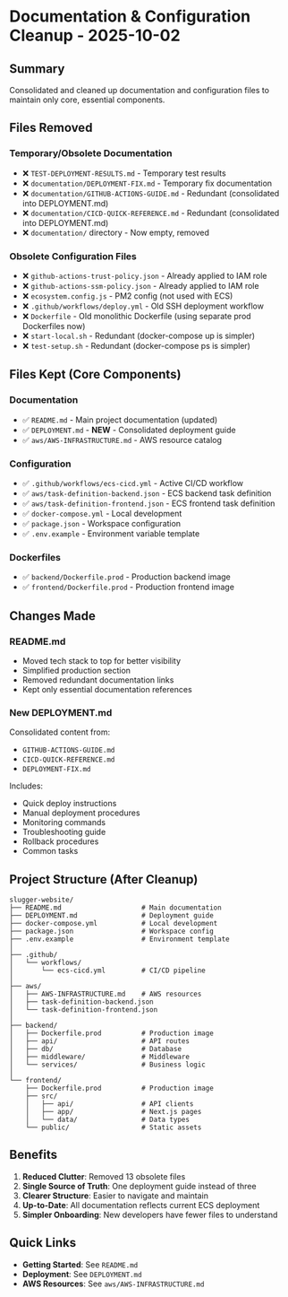 # Documentation & Configuration Cleanup - 2025-10-02

## Summary

Consolidated and cleaned up documentation and configuration files to maintain only core, essential components.

## Files Removed

### Temporary/Obsolete Documentation
- ❌ `TEST-DEPLOYMENT-RESULTS.md` - Temporary test results
- ❌ `documentation/DEPLOYMENT-FIX.md` - Temporary fix documentation
- ❌ `documentation/GITHUB-ACTIONS-GUIDE.md` - Redundant (consolidated into DEPLOYMENT.md)
- ❌ `documentation/CICD-QUICK-REFERENCE.md` - Redundant (consolidated into DEPLOYMENT.md)
- ❌ `documentation/` directory - Now empty, removed

### Obsolete Configuration Files
- ❌ `github-actions-trust-policy.json` - Already applied to IAM role
- ❌ `github-actions-ssm-policy.json` - Already applied to IAM role
- ❌ `ecosystem.config.js` - PM2 config (not used with ECS)
- ❌ `.github/workflows/deploy.yml` - Old SSH deployment workflow
- ❌ `Dockerfile` - Old monolithic Dockerfile (using separate prod Dockerfiles now)
- ❌ `start-local.sh` - Redundant (docker-compose up is simpler)
- ❌ `test-setup.sh` - Redundant (docker-compose ps is simpler)

## Files Kept (Core Components)

### Documentation
- ✅ `README.md` - Main project documentation (updated)
- ✅ `DEPLOYMENT.md` - **NEW** - Consolidated deployment guide
- ✅ `aws/AWS-INFRASTRUCTURE.md` - AWS resource catalog

### Configuration
- ✅ `.github/workflows/ecs-cicd.yml` - Active CI/CD workflow
- ✅ `aws/task-definition-backend.json` - ECS backend task definition
- ✅ `aws/task-definition-frontend.json` - ECS frontend task definition
- ✅ `docker-compose.yml` - Local development
- ✅ `package.json` - Workspace configuration
- ✅ `.env.example` - Environment variable template

### Dockerfiles
- ✅ `backend/Dockerfile.prod` - Production backend image
- ✅ `frontend/Dockerfile.prod` - Production frontend image

## Changes Made

### README.md
- Moved tech stack to top for better visibility
- Simplified production section
- Removed redundant documentation links
- Kept only essential documentation references

### New DEPLOYMENT.md
Consolidated content from:
- `GITHUB-ACTIONS-GUIDE.md`
- `CICD-QUICK-REFERENCE.md`
- `DEPLOYMENT-FIX.md`

Includes:
- Quick deploy instructions
- Manual deployment procedures
- Monitoring commands
- Troubleshooting guide
- Rollback procedures
- Common tasks

## Project Structure (After Cleanup)

```
slugger-website/
├── README.md                    # Main documentation
├── DEPLOYMENT.md                # Deployment guide
├── docker-compose.yml           # Local development
├── package.json                 # Workspace config
├── .env.example                 # Environment template
│
├── .github/
│   └── workflows/
│       └── ecs-cicd.yml         # CI/CD pipeline
│
├── aws/
│   ├── AWS-INFRASTRUCTURE.md    # AWS resources
│   ├── task-definition-backend.json
│   └── task-definition-frontend.json
│
├── backend/
│   ├── Dockerfile.prod          # Production image
│   ├── api/                     # API routes
│   ├── db/                      # Database
│   ├── middleware/              # Middleware
│   └── services/                # Business logic
│
└── frontend/
    ├── Dockerfile.prod          # Production image
    ├── src/
    │   ├── api/                 # API clients
    │   ├── app/                 # Next.js pages
    │   └── data/                # Data types
    └── public/                  # Static assets
```

## Benefits

1. **Reduced Clutter**: Removed 13 obsolete files
2. **Single Source of Truth**: One deployment guide instead of three
3. **Clearer Structure**: Easier to navigate and maintain
4. **Up-to-Date**: All documentation reflects current ECS deployment
5. **Simpler Onboarding**: New developers have fewer files to understand

## Quick Links

- **Getting Started**: See `README.md`
- **Deployment**: See `DEPLOYMENT.md`
- **AWS Resources**: See `aws/AWS-INFRASTRUCTURE.md`
